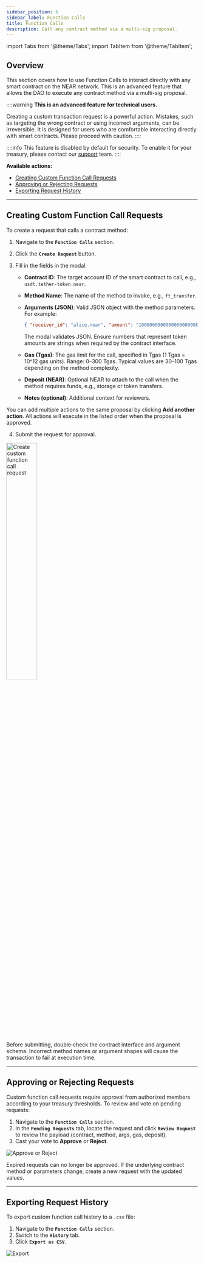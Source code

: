 ```yaml
---
sidebar_position: 5
sidebar_label: Function Calls
title: Function Calls
description: Call any contract method via a multi‑sig proposal.
---
```


import Tabs from '@theme/Tabs';
import TabItem from '@theme/TabItem';

## Overview

This section covers how to use Function Calls to interact directly with any smart contract on the NEAR network. This is an advanced feature that allows the DAO to execute any contract method via a multi-sig proposal.

::::warning
**This is an advanced feature for technical users.**

Creating a custom transaction request is a powerful action. Mistakes, such as targeting the wrong contract or using incorrect arguments, can be irreversible. It is designed for users who are comfortable interacting directly with smart contracts. Please proceed with caution.
::::

::::info
This feature is disabled by default for security. To enable it for your treasury, please contact our [support](../help/support.md) team.
::::

**Available actions:**

- [Creating Custom Function Call Requests](#creating-custom-function-call-requests)
- [Approving or Rejecting Requests](#approving-or-rejecting-requests)
- [Exporting Request History](#exporting-request-history)

---

## Creating Custom Function Call Requests

To create a request that calls a contract method:

1.  Navigate to the **`Function Calls`** section.
2.  Click the **`Create Request`** button.
3.  Fill in the fields in the modal:

    - **Contract ID**: The target account ID of the smart contract to call, e.g., `usdt.tether-token.near`.
    - **Method Name**: The name of the method to invoke, e.g., `ft_transfer`.
    - **Arguments (JSON)**: Valid JSON object with the method parameters. For example:

      ```json
      { "receiver_id": "alice.near", "amount": "1000000000000000000000000" }
      ```

      The modal validates JSON. Ensure numbers that represent token amounts are strings when required by the contract interface.

    - **Gas (Tgas)**: The gas limit for the call, specified in Tgas (1 Tgas = 10^12 gas units). Range: 0–300 Tgas. Typical values are 30–100 Tgas depending on the method complexity.
    - **Deposit (NEAR)**: Optional NEAR to attach to the call when the method requires funds, e.g., storage or token transfers.
    - **Notes (optional)**: Additional context for reviewers.

You can add multiple actions to the same proposal by clicking **Add another action**. All actions will execute in the listed order when the proposal is approved.

4.  Submit the request for approval.

<div class="screenshot">
<img src="/img/custom/create.png" width="40%" alt="Create custom function call request" />
</div>

Before submitting, double‑check the contract interface and argument schema. Incorrect method names or argument shapes will cause the transaction to fail at execution time.

---

## Approving or Rejecting Requests

Custom function call requests require approval from authorized members according to your treasury thresholds. To review and vote on pending requests:

1.  Navigate to the **`Function Calls`** section.
2.  In the **`Pending Requests`** tab, locate the request and click **`Review Request`** to review the payload (contract, method, args, gas, deposit).
3.  Cast your vote to **Approve** or **Reject**.

<div class="screenshot">

![Approve or Reject](/img/custom/approve.png)

</div>

Expired requests can no longer be approved. If the underlying contract method or parameters change, create a new request with the updated values.

---

## Exporting Request History

To export custom function call history to a `.csv` file:

1.  Navigate to the **`Function Calls`** section.
2.  Switch to the **`History`** tab.
3.  Click **`Export as CSV`**.

<div class="screenshot">

![Export](/img/custom/csv-export.png)

</div>
